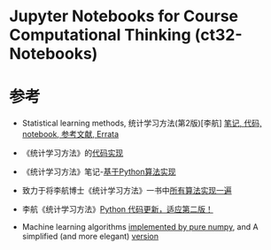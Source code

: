 # Jupyter Notebooks for Course Computational Thinking (ct32-Notebooks)




# 参考

* Statistical learning methods, 统计学习方法(第2版)[李航] [笔记, 代码, notebook, 参考文献, Errata](https://github.com/SmirkCao/Lihang)

* 《统计学习方法》的[代码实现](https://github.com/fengdu78/lihang-code)

* 《统计学习方法》笔记-[基于Python算法实现](https://github.com/wzyonggege/statistical-learning-method)

* 致力于将李航博士《统计学习方法》一书中[所有算法实现一遍](https://github.com/WenDesi/lihang_book_algorithm)

* 李航《统计学习方法》[Python 代码更新，适应第二版！](https://zhuanlan.zhihu.com/p/75145043)

* Machine learning algorithms [implemented by pure numpy](https://github.com/carefree0910/MachineLearning), and A simplified (and more elegant) [version](https://github.com/carefree0910/carefree-ml)
